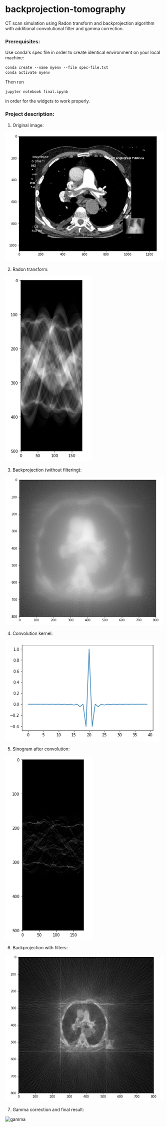 # backprojection-tomography
CT scan simulation using Radon transform and backprojection algorithm with additional convolutional filter and gamma correction.
### Prerequisites:
Use conda's spec file in order to create identical environment on your local machine:

```
conda create --name myenv --file spec-file.txt
conda activate myenv
```
Then run 
```
jupyter notebook final.ipynb
``` 
in order for the widgets to work properly.

### Project description:
1. Original image:

![original](charts/results/original2.PNG?raw=true)

2. Radon transform:

![radon](charts/results/sinogram2.PNG?raw=true)

3. Backprojection (without filtering):

![backprojection](charts/results/without-filtering2.PNG?raw=true)

4. Convolution kernel:

![kernel](charts/results/kernel.PNG?raw=true)

5. Sinogram after convolution:

![convolved-sinogram](charts/results/convolved-sinogram2.PNG?raw=true)

6. Backprojection with filters:

![filtered](charts/results/simple-filter.PNG?raw=true)

7. Gamma correction and final result:

![gamma](charts/results/final-result2.PNG?raw=true)
